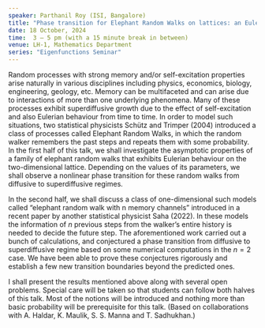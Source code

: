 ```yaml
---
speaker: Parthanil Roy (ISI, Bangalore)
title: "Phase transition for Elephant Random Walks on lattices: an Eulerian version in 2D and a two channel version in 1D"
date: 18 October, 2024
time:  3 – 5 pm (with a 15 minute break in between)
venue: LH-1, Mathematics Department
series: "Eigenfunctions Seminar"
---
```


Random processes with strong memory and/or self-excitation properties arise naturally in various disciplines including physics, economics, biology, engineering,
geology, etc. Memory can be multifaceted and can arise due to interactions of more than one underlying phenomena. Many of these processes exhibit superdiffusive
growth due to the effect of self-excitation and also Eulerian behaviour from time to time. In order to model such situations, two statistical physicists Schütz
and Trimper (2004) introduced a class of processes called Elephant Random Walks, in which the random walker remembers the past steps and repeats them with some
probability. In the first half of this talk, we shall investigate the asymptotic properties of a family of elephant random walks that exhibits Eulerian behaviour
on the two-dimensional lattice. Depending on the values of its parameters, we shall observe a nonlinear phase transition for these random walks from diffusive to
superdiffusive regimes. 

In the second half, we shall discuss a class of one-dimensional such models called “elephant random walk with n memory channels” introduced in a recent paper by
another statistical physicist Saha (2022). In these models the information of $n$ previous steps from the walker’s entire history is needed to decide the future
step. The aforementioned work carried out a bunch of calculations, and conjectured a phase transition from diffusive to superdiffusive regime based on some numerical
computations in the $n=2$ case. We have been able to prove these conjectures rigorously and establish a few new transition boundaries beyond the predicted ones. 

I shall present the results mentioned above along with several open problems. Special care will be taken so that students can follow both halves of this talk. Most
of the notions will be introduced and nothing more than basic probability will be prerequisite for this talk. (Based on collaborations with A. Haldar, K. Maulik,
S. S. Manna and T. Sadhukhan.)
